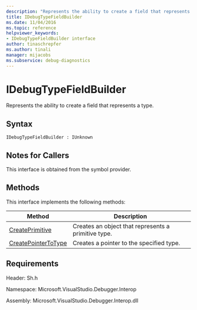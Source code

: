 ```yaml
---
description: "Represents the ability to create a field that represents a type."
title: IDebugTypeFieldBuilder
ms.date: 11/04/2016
ms.topic: reference
helpviewer_keywords:
- IDebugTypeFieldBuilder interface
author: tinaschrepfer
ms.author: tinali
manager: mijacobs
ms.subservice: debug-diagnostics
---
```

# IDebugTypeFieldBuilder

Represents the ability to create a field that represents a type.

## Syntax

```
IDebugTypeFieldBuilder : IUnknown
```

## Notes for Callers
 This interface is obtained from the symbol provider.

## Methods
 This interface implements the following methods:

|Method|Description|
|------------|-----------------|
|[CreatePrimitive](../../../extensibility/debugger/reference/idebugtypefieldbuilder-createprimitive.md)|Creates an object that represents a primitive type.|
|[CreatePointerToType](../../../extensibility/debugger/reference/idebugtypefieldbuilder-createpointertotype.md)|Creates a pointer to the specified type.|

## Requirements
 Header: Sh.h

 Namespace: Microsoft.VisualStudio.Debugger.Interop

 Assembly: Microsoft.VisualStudio.Debugger.Interop.dll
